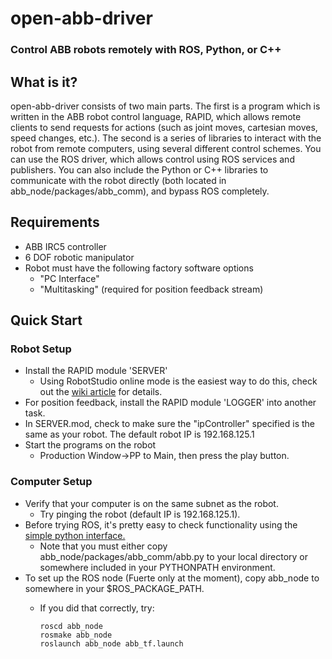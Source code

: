 # open-abb-driver
### Control ABB robots remotely with ROS, Python, or C++



## What is it?
open-abb-driver consists of two main parts. The first is a program which is written in the ABB robot control language, RAPID, which allows remote clients to send requests for actions (such as joint moves, cartesian moves, speed changes, etc.). The second is a series of libraries to interact with the robot from remote computers, using several different control schemes. You can use the ROS driver, which allows control using ROS services and publishers. You can also include the Python or C++ libraries to communicate with the robot directly (both located in abb_node/packages/abb_comm), and bypass ROS completely. 

## Requirements
* ABB IRC5 controller
* 6 DOF robotic manipulator
* Robot must have the following factory software options
    * "PC Interface"
    * "Multitasking" (required for position feedback stream)

## Quick Start
### Robot Setup
* Install the RAPID module 'SERVER'
    * Using RobotStudio online mode is the easiest way to do this, check out the [wiki article](https://github.com/robotics/open-abb-driver/wiki/Configuring-an-ABB-Robot-for-OAD) for details.
* For position feedback, install the RAPID module 'LOGGER' into another task. 
* In SERVER.mod, check to make sure the "ipController" specified is the same as your robot. The default robot IP is 192.168.125.1
* Start the programs on the robot
    * Production Window->PP to Main, then press the play button. 

### Computer Setup
* Verify that your computer is on the same subnet as the robot.
    * Try pinging the robot (default IP is 192.168.125.1). 
* Before trying ROS, it's pretty easy to check functionality using the [simple python interface.](https://github.com/robotics/open-abb-driver/wiki/Python-Control)
    * Note that you must either copy abb_node/packages/abb_comm/abb.py to your local directory or somewhere included in your PYTHONPATH environment. 
* To set up the ROS node (Fuerte only at the moment), copy abb_node to somewhere in your $ROS_PACKAGE_PATH.
    * If you did that correctly, try:

        ```
        roscd abb_node
        rosmake abb_node
        roslaunch abb_node abb_tf.launch
        ```
